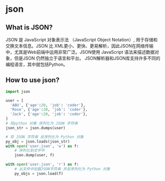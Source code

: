 # json

## What is JSON?

JSON 是 JavaScript 对象表示法 （JavaScript Object Notation）, 用于存储和交换文本信息。JSON 比 XML更小、更快、更易解析，因此JSON在网络传输中，尤其是Web前端中运用非常广泛。JSON使用 JavaScript 语法来描述数据对象，但是JSON 仍然独立于语言和平台。 JSON解析器和JSON库支持许多不同的编程语言，其中就包括Python。

## How to use json?

```python
import json

user = [
  'ABU', {'age':20, 'job': 'coder'},
  'Rose', {'age':20, 'job': 'coder'},
  'Jack', {'age':20, 'job': 'coder'},
]
# 将python 对象 序列化为 JSON 字符串
json_str = json.dumps(user)

# 将 JSON 字符串 反序列化为 Python 对象
py_obj = json.loads(json_str)
with open('user.json', 'w') as f:
    # 序列化到文件中
    json.dump(user, f)
    
with open('user.json', 'r') as f:
    # 从文件中加载JSON字符串 并反序列化为 Python 对象
    py_objs = json.load(f)
```
